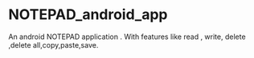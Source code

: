 # NOTEPAD_android_app
An android NOTEPAD application . With features like read , write, delete ,delete all,copy,paste,save.
